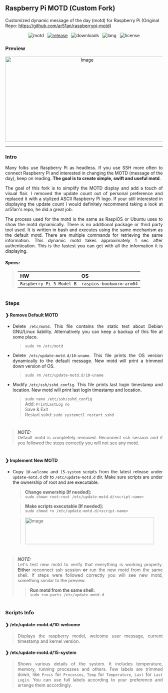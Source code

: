 ## Raspberry Pi MOTD (Custom Fork)
Customized dynamic message of the day (motd) for Raspberry Pi (Original Repo: https://github.com/ar51an/raspberrypi-motd)
<div align="center">

![motd](https://img.shields.io/badge/-motd-D8BFD8?logo=themodelsresource&logoColor=3a3a3d)
&nbsp;&nbsp;[![release](https://img.shields.io/badge/release-v1.6.1--custom-90EE90?logo=rstudio&logoColor=8FBC8F)](https://github.com/XJBinder/raspberrypi-motd/releases/tag/v1.6.1-custom)
&nbsp;&nbsp;![downloads](https://img.shields.io/github/downloads/xjbinder/raspberrypi-motd/total?color=orange&label=downloads&logo=github)
&nbsp;&nbsp;![lang](https://img.shields.io/badge/lang-Bash-5F9EA0?logo=gnubash&logoColor=4EAA25)
&nbsp;&nbsp;![license](https://img.shields.io/badge/license-MIT-CED8E1)
</div>

### Preview
<div align="center">
<img width="508" height="272" alt="Image" src="https://github.com/user-attachments/assets/cdfab2ae-1287-4073-aeb5-779d1e5b507f" />
</div>

---
<div align="justify">

### Intro
Many folks use Raspberry Pi as headless. If you use SSH more often to connect Raspberry Pi and interested in changing the MOTD (message of the day), keep on reading. **The goal is to create simple, swift and useful motd**.
<br/>

The goal of this fork is to simplify the MOTD display and add a touch of visual flair. I removed the update count out of personal preference and replaced it with a stylized ASCII Raspberry Pi logo. If your still interested in displaying the update count I would definitely recommend taking a look at ar51an's repo, he did a great job.
<br/>

The process used for the motd is the same as RaspiOS or Ubuntu uses to show the motd dynamically. There is no additional package or third party tool used. It is written in bash and executes using the same mechanism as the default motd. There are multiple commands for retrieving the same information. This dynamic motd takes approximately 1 sec after authentication. This is the fastest you can get with all the information it is displaying.
<br/>

#### Specs:
> |HW                      |OS                      |
> |:-----------------------|:-----------------------|
> |`Raspberry Pi 5 Model B`|`raspios-bookworm-arm64`|
#
### Steps
#### ❯ Remove Default MOTD

* Delete `/etc/motd`. This file contains the static text about Debian GNU/Linux liability. Alternatively you can keep a backup of this file at some place.
  > `sudo rm /etc/motd`  

* Delete `/etc/update-motd.d/10-uname`. This file prints the OS version dynamically to the default message. New motd will print a trimmed down version of OS.  
  > `sudo rm /etc/update-motd.d/10-uname`  

* Modify `/etc/ssh/sshd_config`. This file prints last login timestamp and location. New motd will print last login timestamp and location.  
  > `sudo nano /etc/ssh/sshd_config`  
  > Add: `PrintLastLog no`  
  > Save & Exit  
  > Restart sshd: `sudo systemctl restart sshd`  

#
> **_NOTE:_**  
> Default motd is completely removed. Reconnect ssh session and if you followed the steps correctly you will not see any motd.  
#

#### ❯ Implement New MOTD
* Copy `10-welcome` and `15-system` scripts from the latest release under `update-motd.d` dir to `/etc/update-motd.d` dir. 
Make sure scripts are under the ownership of root and are executable.
  > **Change ownership [If needed]:**  
  > `sudo chown root:root /etc/update-motd.d/<script-name>`  

  > **Make scripts executable [If needed]:**  
  > `sudo chmod +x /etc/update-motd.d/<script-name>`  

  > <img width="412" height="85" alt="Image" src="https://github.com/user-attachments/assets/4ff9d073-dbe9-49ec-9e8e-50a3fc8d317e" />

#
> **_NOTE:_**  
> Let's test new motd to verify that everything is working properly. **Either** reconnect ssh session **or** run the new motd from the same shell. If steps were followed correctly you will see new motd, something similar to the preview.  
> > **Run motd from the same shell:**  
> > `sudo run-parts /etc/update-motd.d`
#

### Scripts Info
#### ❯ /etc/update-motd.d/10-welcome
> Displays the raspberry model, welcome user message, current timestamp and kernel version.

#### ❯ /etc/update-motd.d/15-system
> Shows various details of the system. It includes temperature, memory, running processes and others. Few labels are trimmed down, like `Procs` for `Processes`, `Temp` for `Temperature`, `Last` for `Last Login`. You can use full labels according to your preference and arrange them accordingly.
